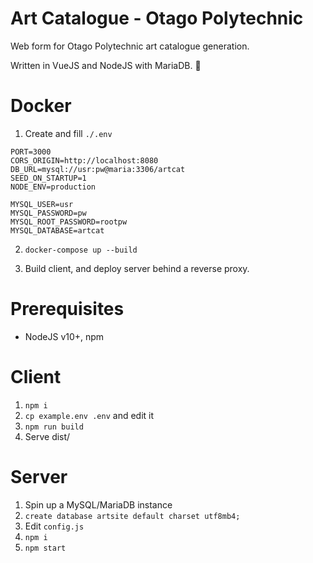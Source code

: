 # Art Catalogue - Otago Polytechnic

Web form for Otago Polytechnic art catalogue generation.

Written in VueJS and NodeJS with MariaDB. 🐳

# Docker

1. Create and fill `./.env`


```HOST=0.0.0.0
PORT=3000
CORS_ORIGIN=http://localhost:8080
DB_URL=mysql://usr:pw@maria:3306/artcat
SEED_ON_STARTUP=1
NODE_ENV=production

MYSQL_USER=usr
MYSQL_PASSWORD=pw
MYSQL_ROOT_PASSWORD=rootpw
MYSQL_DATABASE=artcat
```


2. `docker-compose up --build`

3. Build client, and deploy server behind a reverse proxy.

# Prerequisites

* NodeJS v10+, npm

# Client

1. `npm i`
2. `cp example.env .env` and edit it
3. `npm run build`
4. Serve dist/

# Server

1. Spin up a MySQL/MariaDB instance
2. `create database artsite default charset utf8mb4;`
3. Edit `config.js`
4. `npm i`
5. `npm start`
